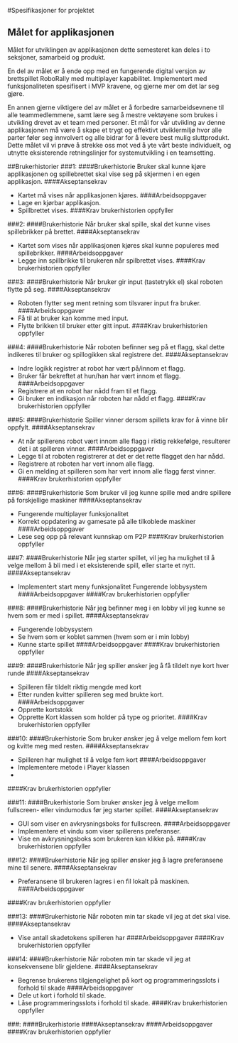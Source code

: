 #Spesifikasjoner for projektet

## Målet for applikasjonen
Målet for utviklingen av applikasjonen dette semesteret kan deles i to seksjoner, samarbeid og produkt.

En del av målet er å ende opp med en fungerende digital versjon av brettspillet RoboRally med multiplayer kapabilitet. Implementert med
funksjonaliteten spesifisert i MVP kravene, og gjerne mer om det lar seg gjøre. 

En annen gjerne viktigere del av målet er å forbedre samarbeidsevnene til alle teammedlemmene, samt lære seg å mestre vektøyene som brukes 
i utvikling drevet av et team med personer. Et mål for vår utvikling av denne applikasjonen må være å skape et trygt og effektivt 
utviklermiljø hvor alle parter føler seg innvolvert og alle bidrar for å levere best mulig sluttprodukt. Dette målet vil vi prøve å
strekke oss mot ved å yte vårt beste individuelt, og utnytte eksisterende retningslinjer for systemutvikling i en teamsetting.

##Brukerhistorier
###1: 
####Brukerhistorie
Bruker skal kunne kjøre applikasjonen og spillebrettet skal vise seg på skjermen i en egen applikasjon.
####Akseptansekrav
- Kartet må vises når applikasjonen kjøres.
####Arbeidsoppgaver
- Lage en kjørbar applikasjon.
- Spillbrettet vises.
####Krav brukerhistorien oppfyller


###2:
####Brukerhistorie
Når bruker skal spille, skal det kunne vises spillebrikker på brettet.
####Akseptansekrav
- Kartet som vises når applikasjonen kjøres skal kunne populeres med spillebrikker.
####Arbeidsoppgaver
- Legge inn spillbrikke til brukeren når spilbrettet vises.
####Krav brukerhistorien oppfyller


###3:
####Brukerhistorie
Når bruker gir input (tastetrykk el) skal roboten flytte på seg.
####Akseptansekrav
- Roboten flytter seg ment retning som tilsvarer input fra bruker.
####Arbeidsoppgaver
- Få til at bruker kan komme med input.
- Flytte brikken til bruker etter gitt input.
####Krav brukerhistorien oppfyller


###4:
####Brukerhistorie
Når roboten befinner seg på et flagg, skal dette indikeres til bruker og spillogikken skal registrere det.
####Akseptansekrav
- Indre logikk registrer at robot har vært på/innom et flagg.
- Bruker får bekreftet at hun/han har vært innom et flagg.
####Arbeidsoppgaver
- Registrere at en robot har nådd fram til et flagg.
- Gi bruker en indikasjon når roboten har nådd et flagg.
####Krav brukerhistorien oppfyller


###5:
####Brukerhistorie
Spiller vinner dersom spillets krav for å vinne blir oppfylt.
####Akseptansekrav
- At når spillerens robot vært innom alle flagg i riktig rekkefølge, resulterer det i at spilleren vinner.
####Arbeidsoppgaver
- Legge til at roboten registrerer at det er det rette flagget den har nådd.
- Registrere at roboten har vert innom alle flagg.
- Gi en melding at spilleren som har vert innom alle flagg først vinner.
####Krav brukerhistorien oppfyller


###6:
####Brukerhistorie
Som bruker vil jeg kunne spille med andre spillere på forskjellige maskiner
####Akseptansekrav
- Fungerende multiplayer funksjonalitet
- Korrekt oppdatering av gamesate på alle tilkoblede maskiner
####Arbeidsoppgaver
- Lese seg opp på relevant kunnskap om P2P
####Krav brukerhistorien oppfyller

###7:
####Brukerhistorie
Når jeg starter spillet, vil jeg ha mulighet til å velge mellom å bli med i et 
eksisterende spill, eller starte et nytt.
####Akseptansekrav
- Implementert start meny funksjonalitet
Fungerende lobbysystem
####Arbeidsoppgaver
####Krav brukerhistorien oppfyller


###8:
####Brukerhistorie
Når jeg befinner meg i en lobby vil jeg kunne se hvem som er med i spillet.
####Akseptansekrav
- Fungerende lobbysystem
- Se hvem som er koblet sammen (hvem som er i min lobby)
- Kunne starte spillet
####Arbeidsoppgaver
####Krav brukerhistorien oppfyller

###9:
####Brukerhistorie
Når jeg spiller ønsker jeg å få tildelt nye kort hver runde
####Akseptansekrav
- Spilleren får tildelt riktig mengde med kort
- Etter runden kvitter spilleren seg med brukte kort. 
####Arbeidsoppgaver
- Opprette kortstokk
- Opprette Kort klassen som holder på type og prioritet.
####Krav brukerhistorien oppfyller

###10:
####Brukerhistorie
Som bruker ønsker jeg å velge mellom fem kort og kvitte meg med resten. 
####Akseptansekrav
- Spilleren har mulighet til å velge fem kort
####Arbeidsoppgaver
- Implementere metode i Player klassen 
-
####Krav brukerhistorien oppfyller


###11:
####Brukerhistorie
Som bruker ønsker jeg å velge mellom fullscreen- eller vindumodus før jeg starter spillet. 
####Akseptansekrav
- GUI som viser en avkrysningsboks for fullscreen.
####Arbeidsoppgaver
- Implementere et vindu som viser spillerens preferanser.
- Vise en avkrysningsboks som brukeren kan klikke på.
####Krav brukerhistorien oppfyller

###12:
####Brukerhistorie
Når jeg spiller ønsker jeg å lagre preferansene mine til senere. 
####Akseptansekrav
- Preferansene til brukeren lagres i en fil lokalt på maskinen. 
####Arbeidsoppgaver

####Krav brukerhistorien oppfyller

###13:
####Brukerhistorie
Når roboten min tar skade vil jeg at det skal vise.
####Akseptansekrav
- Vise antall skadetokens spilleren har
####Arbeidsoppgaver
####Krav brukerhistorien oppfyller

###14:
####Brukerhistorie
Når roboten min tar skade vil jeg at konsekvensene blir gjeldene.
####Akseptansekrav
- Begrense brukerens tilgjengelighet på kort og programmeringsslots i forhold til skade
####Arbeidsoppgaver
- Dele ut kort i forhold til skade.
- Låse programmeringsslots i forhold til skade.
####Krav brukerhistorien oppfyller

###:
####Brukerhistorie
####Akseptansekrav
####Arbeidsoppgaver
####Krav brukerhistorien oppfyller
